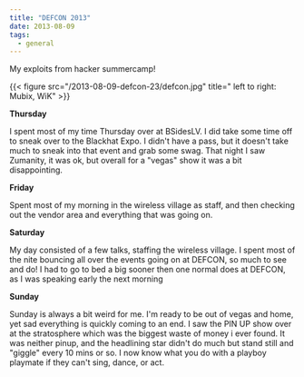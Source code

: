 ```yaml
---
title: "DEFCON 2013"
date: 2013-08-09
tags:
  - general
---
```


My exploits from hacker summercamp!

<!--more-->

{{< figure src="/2013-08-09-defcon-23/defcon.jpg" title=" left to right: Mubix, WiK" >}}
<br>

**Thursday**

I spent most of my time Thursday over at BSidesLV. I did take some time off to sneak over to the Blackhat Expo. I didn't have a pass, but it doesn't take much to sneak into that event and grab some swag. That night I saw Zumanity, it was ok, but overall for a "vegas" show it was a bit disappointing.

**Friday**

Spent most of my morning in the wireless village as staff, and then checking out the vendor area and everything that was going on.

**Saturday**

My day consisted of a few talks, staffing the wireless village. I spent most of the nite bouncing all over the events going on at DEFCON, so much to see and do! I had to go to bed a big sooner then one normal does at DEFCON, as I was speaking early the next morning

**Sunday**

Sunday is always a bit weird for me. I'm ready to be out of vegas and home, yet sad everything is quickly coming to an end. I saw the PIN UP show over at the stratosphere which was the biggest waste of money i ever found. It was neither pinup, and the headlining star didn't do much but stand still and "giggle" every 10 mins or so. I now know what you do with a playboy playmate if they can't sing, dance, or act.

